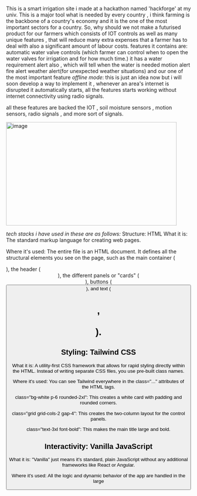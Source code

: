 This is a smart irrigation site i made at a hackathon named 'hackforge' at my univ. 
This is a major tool what is needed by every country , i think farming is the backbone of a country's economy and it is the one of the most important sectors for a country. 
So, why should we not make a futurised product for our farmers which consists of IOT controls as well as many unique features ,
that will reduce many extra expenses that a farmer has to deal with also a significant amount of labour costs.
features it contains are:
   automatic water valve controls (which farmer can control when to open the water valves for irrigation and for how much time.)
   it has a water requirement alert also , which will tell when the water is needed
   motion alert 
   fire alert
   weather alert(for unexpected weather situations)
   and our one of the most important feature *offline mode*:
                                    this is just an idea now but i will soon develop a way to implement it , whenever an area's internet is disrupted it automatically starts,
                                    all the features starts working without internet connectivity using radio signals.

all these features are backed the IOT , soil moisture sensors , motion sensors, radio signals , and more sort of signals.

<img width="465" height="281" alt="image" src="https://github.com/user-attachments/assets/32b65b29-384e-45c6-8974-b8b8a512b31d" />


*tech stacks i have used in these are as follows:*
Structure: HTML
What it is: The standard markup language for creating web pages.

Where it's used: The entire file is an HTML document. It defines all the structural elements you see on the page, such as the main container (<div id="app">), the header (<header>), the different panels or "cards" (<div>), buttons (<button>), and text (<h1>, <p>).

## Styling: Tailwind CSS
What it is: A utility-first CSS framework that allows for rapid styling directly within the HTML. Instead of writing separate CSS files, you use pre-built class names.

Where it's used: You can see Tailwind everywhere in the class="..." attributes of the HTML tags.

class="bg-white p-6 rounded-2xl": This creates a white card with padding and rounded corners.

class="grid grid-cols-2 gap-4": This creates the two-column layout for the control panels.

class="text-3xl font-bold": This makes the main title large and bold.

## Interactivity: Vanilla JavaScript
What it is: "Vanilla" just means it's standard, plain JavaScript without any additional frameworks like React or Angular.

Where it's used: All the logic and dynamic behavior of the app are handled in the large <script> block at the bottom of the file. This includes:

Language Switching: The changeLanguage function reads the selected language and updates all the text on the page from the translations object.

Timer Logic: The timerStartBtn.addEventListener function handles the countdown, updates the display every second, and automatically turns off the valve when the time is up.

Dashboard Updates: The updateDashboard function takes the calculated recommendation and dynamically changes the text, icon, and color of the main alert card.

## External Services: Google Fonts
What it is: A free library of fonts that can be easily included in web pages.

Where it's used: In the <head> section, you'll see <link> tags that connect to fonts.googleapis.com. This is crucial for making the non-English languages look good. The code loads specific fonts that support each script:

Noto Sans Devanagari: For Hindi and Marathi.

Noto Sans Gurmukhi: For Punjabi.

Noto Nastaliq Urdu: For Urdu.






<img width="1776" height="1020" alt="Screenshot 2025-08-30 031529" src="https://github.com/user-attachments/assets/35addc7e-badc-4a05-a8d6-50793dd179c2" />

<img width="1593" height="989" alt="Screenshot 2025-08-30 031547" src="https://github.com/user-attachments/assets/4889027d-39e5-4b95-924f-ef890813f961" />

<img width="1309" height="966" alt="Screenshot 2025-08-30 031556" src="https://github.com/user-attachments/assets/3f2efb74-8304-4451-bdfb-d8a3810164f7" />


<img width="1043" height="860" alt="Screenshot 2025-08-30 031608" src="https://github.com/user-attachments/assets/937632e3-a6d8-4727-b96a-fd84a8189c11" />





